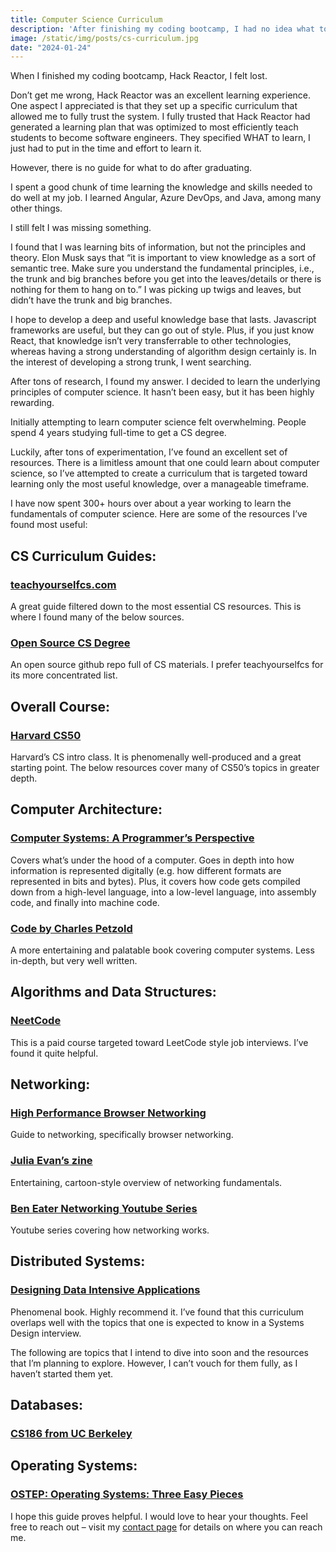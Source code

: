 ```yaml
---
title: Computer Science Curriculum
description: 'After finishing my coding bootcamp, I had no idea what to do next.  Luckily, I recently found the answer.'
image: /static/img/posts/cs-curriculum.jpg
date: "2024-01-24"
---
```


When I finished my coding bootcamp, Hack Reactor, I felt lost.

Don’t get me wrong, Hack Reactor was an excellent learning experience. One aspect I appreciated is that they set up a specific curriculum that allowed me to fully trust the system. I fully trusted that Hack Reactor had generated a learning plan that was optimized to most efficiently teach students to become software engineers. They specified WHAT to learn, I just had to put in the time and effort to learn it.

However, there is no guide for what to do after graduating.

I spent a good chunk of time learning the knowledge and skills needed to do well at my job. I learned Angular, Azure DevOps, and Java, among many other things.

I still felt I was missing something.

I found that I was learning bits of information, but not the principles and theory. Elon Musk says that “it is important to view knowledge as a sort of semantic tree. Make sure you understand the fundamental principles, i.e., the trunk and big branches before you get into the leaves/details or there is nothing for them to hang on to.” I was picking up twigs and leaves, but didn’t have the trunk and big branches.

I hope to develop a deep and useful knowledge base that lasts. Javascript frameworks are useful, but they can go out of style. Plus, if you just know React, that knowledge isn’t very transferrable to other technologies, whereas having a strong understanding of algorithm design certainly is. In the interest of developing a strong trunk, I went searching.

After tons of research, I found my answer. I decided to learn the underlying principles of computer science. It hasn’t been easy, but it has been highly rewarding.

Initially attempting to learn computer science felt overwhelming. People spend 4 years studying full-time to get a CS degree.

Luckily, after tons of experimentation, I’ve found an excellent set of resources. There is a limitless amount that one could learn about computer science, so I’ve attempted to create a curriculum that is targeted toward learning only the most useful knowledge, over a manageable timeframe.

I have now spent 300+ hours over about a year working to learn the fundamentals of computer science. Here are some of the resources I’ve found most useful:

## CS Curriculum Guides:

### [teachyourselfcs.com](teachyourselfcs.com)

A great guide filtered down to the most essential CS resources. This is where I found many of the below sources.

### [Open Source CS Degree](https://github.com/ossu/computer-science)

An open source github repo full of CS materials. I prefer teachyourselfcs for its more concentrated list.

## Overall Course:

### [Harvard CS50](https://www.youtube.com/watch?v=3LPJfIKxwWc&list=PLhQjrBD2T381WAHyx1pq-sBfykqMBI7V4)

Harvard’s CS intro class. It is phenomenally well-produced and a great starting point. The below resources cover many of CS50’s topics in greater depth.

## Computer Architecture:

### [Computer Systems: A Programmer’s Perspective](https://www.amazon.com/Computer-Systems-Programmers-Perspective-3rd/dp/013409266X)

Covers what’s under the hood of a computer. Goes in depth into how information is represented digitally (e.g. how different formats are represented in bits and bytes). Plus, it covers how code gets compiled down from a high-level language, into a low-level language, into assembly code, and finally into machine code.

### [Code by Charles Petzold](https://www.amazon.com/Code-Language-Computer-Hardware-Software/dp/0735611319)

A more entertaining and palatable book covering computer systems. Less in-depth, but very well written.

## Algorithms and Data Structures:

### [NeetCode](https://neetcode.io/)
This is a paid course targeted toward LeetCode style job interviews. I’ve found it quite helpful.

## Networking:

### [High Performance Browser Networking](https://hpbn.co/)
Guide to networking, specifically browser networking.

### [Julia Evan’s zine](https://jvns.ca/networking-zine.pdf)
Entertaining, cartoon-style overview of networking fundamentals.
### [Ben Eater Networking Youtube Series](https://eater.net/inet)
Youtube series covering how networking works.

## Distributed Systems:

### [Designing Data Intensive Applications](https://smile.amazon.com/Designing-Data-Intensive-Applications-Reliable-Maintainable-ebook/dp/B06XPJML5D/)

Phenomenal book. Highly recommend it. I’ve found that this curriculum overlaps well with the topics that one is expected to know in a Systems Design interview.

The following are topics that I intend to dive into soon and the resources that I’m planning to explore. However, I can’t vouch for them fully, as I haven’t started them yet.

## Databases:

### [CS186 from UC Berkeley](https://m.youtube.com/@CS186Berkeley/playlists)

## Operating Systems:

### [OSTEP: Operating Systems: Three Easy Pieces](https://pages.cs.wisc.edu/~remzi/OSTEP/)

I hope this guide proves helpful. I would love to hear your thoughts. Feel free to reach out – visit my [contact page](/contact) for details on where you can reach me.

